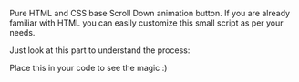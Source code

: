 Pure HTML and CSS base Scroll Down animation button. If you are already familiar with HTML you can easily customize this small script as per your needs.

Just look at this part to understand the process:
<section id="section-1">
      <a id="scroll-btn" href="#section-2"></a>
</section>
Place this <a id="scroll-btn" href="#section-2"></a> in your code to see the magic :) 
